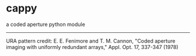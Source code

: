 # cappy
a coded aperture python module

---

URA pattern credit: E. E. Fenimore and T. M. Cannon, "Coded aperture imaging with uniformly redundant arrays," Appl. Opt. 17, 337-347 (1978)
